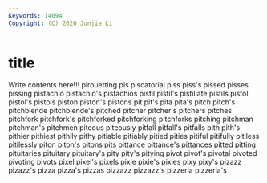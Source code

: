 ```yaml
---
Keywords: 14094
Copyright: (C) 2020 Junjie Li
---
```


# title

Write contents here!!!
pirouetting 
pis 
piscatorial 
piss 
piss's 
pissed 
pisses 
pissing
pistachio 
pistachio's 
pistachios 
pistil 
pistil's 
pistillate 
pistils 
pistol 
pistol's 
pistols
piston 
piston's 
pistons 
pit 
pit's 
pita 
pita's 
pitch 
pitch's 
pitchblende
pitchblende's 
pitched 
pitcher 
pitcher's 
pitchers 
pitches 
pitchfork 
pitchfork's 
pitchforked 
pitchforking
pitchforks 
pitching 
pitchman 
pitchman's 
pitchmen 
piteous 
piteously 
pitfall 
pitfall's 
pitfalls
pith 
pith's 
pithier 
pithiest 
pithily 
pithy 
pitiable 
pitiably 
pitied 
pities
pitiful 
pitifully 
pitiless 
pitilessly 
piton 
piton's 
pitons 
pits 
pittance 
pittance's
pittances 
pitted 
pitting 
pituitaries 
pituitary 
pituitary's 
pity 
pity's 
pitying 
pivot
pivot's 
pivotal 
pivoted 
pivoting 
pivots 
pixel 
pixel's 
pixels 
pixie 
pixie's
pixies 
pixy 
pixy's 
pizazz 
pizazz's 
pizza 
pizza's 
pizzas 
pizzazz 
pizzazz's
pizzeria 
pizzeria's 

